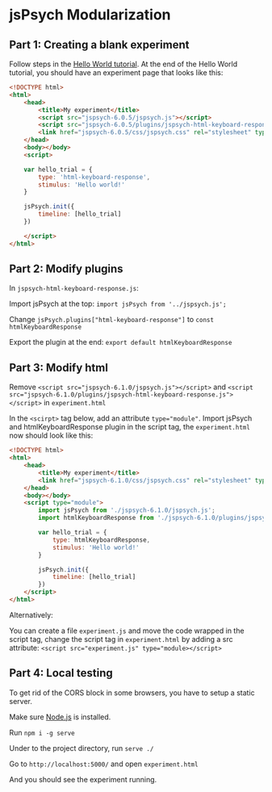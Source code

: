 # jsPsych Modularization

## Part 1: Creating a blank experiment

Follow steps in the [Hello World tutorial](../tutorials/hello-world.md). At the end of the Hello World tutorial, you should have an experiment page that looks like this:

```html
<!DOCTYPE html>
<html>
    <head>
        <title>My experiment</title>
        <script src="jspsych-6.0.5/jspsych.js"></script>
        <script src="jspsych-6.0.5/plugins/jspsych-html-keyboard-response.js"></script>
        <link href="jspsych-6.0.5/css/jspsych.css" rel="stylesheet" type="text/css"></link>
    </head>
    <body></body>
    <script>

    var hello_trial = {
        type: 'html-keyboard-response',
        stimulus: 'Hello world!'
    }

    jsPsych.init({
        timeline: [hello_trial]
    })

    </script>
</html>
```

## Part 2: Modify plugins

In `jspsych-html-keyboard-response.js`:

Import jsPsych at the top: `import jsPsych from '../jspsych.js';` 

Change `jsPsych.plugins["html-keyboard-response"]` to `const htmlKeyboardResponse`

Export the plugin at the end: `export default htmlKeyboardResponse`

## Part 3: Modify html

Remove `<script src="jspsych-6.1.0/jspsych.js"></script>` and `<script src="jspsych-6.1.0/plugins/jspsych-html-keyboard-response.js"></script>` in `experiment.html`

In the `<scirpt>` tag below, add an attribute `type="module"`. Import jsPsych and htmlKeyboardResponse plugin in the script tag, the `experiment.html` now should look like this:

```html
<!DOCTYPE html>
<html>
    <head>
        <title>My experiment</title>
        <link href="jspsych-6.1.0/css/jspsych.css" rel="stylesheet" type="text/css"></link>
    </head>
    <body></body>
    <script type="module">
        import jsPsych from './jspsych-6.1.0/jspsych.js';
        import htmlKeyboardResponse from './jspsych-6.1.0/plugins/jspsych-html-keyboard-response.js'

        var hello_trial = {
            type: htmlKeyboardResponse,
            stimulus: 'Hello world!'
        }

        jsPsych.init({
            timeline: [hello_trial]
        })
    </script>
</html>
```

Alternatively:

You can create a file `experiment.js` and move the code wrapped in the script tag, change the script tag in `experiment.html` by adding a src attribute: `<script src="experiment.js" type="module></script>`

## Part 4: Local testing

To get rid of the CORS block in some browsers, you have to setup a static server.

Make sure [Node.js](https://nodejs.org/en/) is installed.

Run `npm i -g serve`

Under to the project directory, run `serve ./`

Go to `http://localhost:5000/` and open `experiment.html`

And you should see the experiment running.